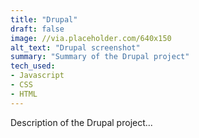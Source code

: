 ```yaml
---
title: "Drupal"
draft: false
image: //via.placeholder.com/640x150
alt_text: "Drupal screenshot"
summary: "Summary of the Drupal project"
tech_used:
- Javascript
- CSS
- HTML
---
```



Description of the Drupal project...
